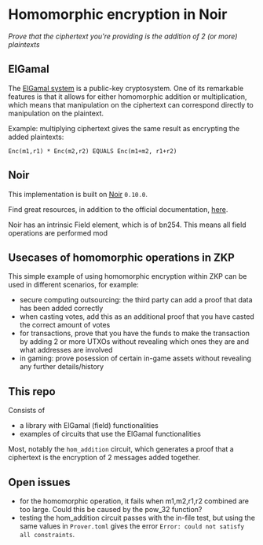 # Homomorphic encryption in Noir

*Prove that the ciphertext you're providing is the addition of 2 (or more) plaintexts*

## ElGamal

The [ElGamal system](https://en.wikipedia.org/wiki/ElGamal_encryption) is a public-key cryptosystem. One of its remarkable features is that it allows for either homomorphic addition or multiplication, which means that manipulation on the ciphertext can correspond directly to manipulation on the plaintext. 

Example: multiplying ciphertext gives the same result as encrypting the added plaintexts:

```Enc(m1,r1) * Enc(m2,r2) EQUALS Enc(m1+m2, r1+r2)```

## Noir

This implementation is built on [Noir](https://noir-lang.org/) `0.10.0`. 

Find great resources, in addition to the official documentation, [here](https://github.com/noir-lang/awesome-noir).

Noir has an intrinsic Field element, which is of bn254. This means all field operations are performed mod 

## Usecases of homomorphic operations in ZKP

This simple example of using homomorphic encryption within ZKP can be used in different scenarios, for example: 
- secure computing outsourcing: the third party can add a proof that data has been added correctly
- when casting votes, add this as an additional proof that you have casted the correct amount of votes
- for transactions, prove that you have the funds to make the transaction by adding 2 or more UTXOs without revealing which ones they are and what addresses are involved
- in gaming: prove posession of certain in-game assets without revealing any further details/history

## This repo

Consists of 
- a library with ElGamal (field) functionalities
- examples of circuits that use the ElGamal functionalities

Most, notably the `hom_addition` circuit, which generates a proof that a ciphertext is the encryption of 2 messages added together. 

## Open issues

- for the homomorphic operation, it fails when m1,m2,r1,r2 combined are too large. Could this be caused by the pow_32 function?
- testing the hom_addition circuit passes with the in-file test, but using the same values in `Prover.toml` gives the error `Error: could not satisfy all constraints`. 